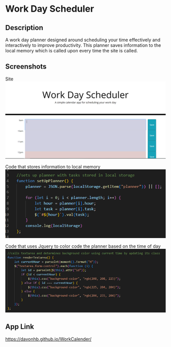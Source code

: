# Work Day Scheduler

## Description 

A work day planner designed around scheduling your time effectively and interactively to improve productivity. This planner saves information to the local memory which is called upon every time the site is called.

## Screenshots 

Site
![Screenshot](./assets/images/Screenshot%202022-03-11%20123329.png)

Code that stores information to local memory 
![Screenshot](./assets/images/Screenshot%202022-03-11%20123417%20code.png)

Code that uses Jquery to color code the planner based on the time of day
![Screenshot](./assets/images/Screenshot%202022-03-11%20123443%20code2.png)

## App Link

https://davonhb.github.io/WorkCalender/
